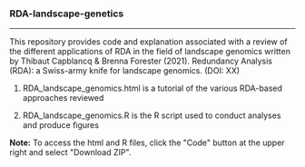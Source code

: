 ### RDA-landscape-genetics
-------------------

This repository provides code and explanation associated with a review of the different applications of RDA in the field of landscape genomics written by Thibaut Capblancq & Brenna Forester (2021). Redundancy Analysis (RDA): a Swiss-army knife for landscape genomics. (DOI: XX)

1. RDA_landscape_genomics.html is a tutorial of the various RDA-based approaches reviewed

2. RDA_landscape_genomics.R is the R script used to conduct analyses and produce figures

**Note:** To access the html and R files, click the "Code" button at the upper right and select "Download ZIP".
